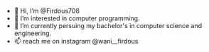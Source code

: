 - 👋 Hi, I’m @Firdous708
- 👀 I’m interested in computer programming.
- 🌱 I’m currently persuing my bachelor's in computer science and engineering.
- 📫 reach me on instagram @wani__firdous

<!---
Firdous708/Firdous708 is a ✨ special ✨ repository because its `README.md` (this file) appears on your GitHub profile.
You can click the Preview link to take a look at your changes.
--->
